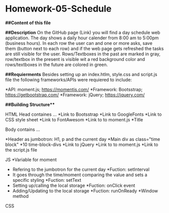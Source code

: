 # Homework-05-Schedule

**##Content of this file**

**##Description**
On the GitHub page (Link) you will find a day schedule web application. The day shows a daily hour calender from 8:00 am to 5:00pm (business hours). In each row the user can and one or more asks, save them (button next to each row) and if the web page gets refreshed the tasks are still visible for the user. Rows/Textboxes in the past are marked in gray, row/textbox in the present is visible wit a red background color and rows/textboxes in the future are colored in green.

**##Requierments**
Besides setting up an index.htlm, style.css and script.js file the following frameworks/APIs were requiered to include:

*API: moment.js; https://momentjs.com/
*Framework: Bootsstrap; https://getbootstrap.com/
\*Framework: jQuery; https://jquery.com/

**##Building Structure\*\***

HTML
Head containes ...
*Link to Bootsstrap
*Link to GoogleFonts
*Link to CSS style sheet
*Link to FontAwesom
*Link to to moment.js
*Title

Body contains ...

*Header as jumbotron: H1, p and the current day
*Main div as class="time block"
*10 time-block-divs
*Link to jQuery
*Link to to moment.js
*Link to the script.js file

JS
\*Variable for moment

- Refering to the jumbotron for the current day
  \*Fuction: setInterval
- It goes through the time/moment comparing the value and sets a specific styling
  \*Fuction: setText
- Setting up/calling the local storage
  \*Fuction: onClick event
- Adding/Updating to the local storage
  *Fuction: runOnReady
  *Window method

CSS
